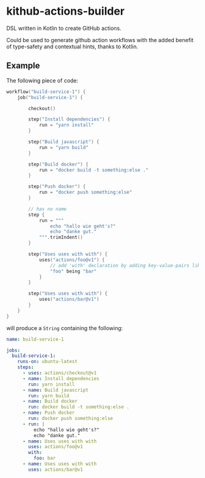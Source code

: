 # kithub-actions-builder
DSL written in Kotlin to create GitHub actions.

Could be used to generate github action workflows with the added benefit of type-safety 
and contextual hints, thanks to Kotlin.

## Example
The following piece of code:
```kotlin
workflow("build-service-1") {
    job("build-service-1") {

        checkout()

        step("Install dependencies") {
            run = "yarn install"
        }

        step("Build javascript") {
            run = "yarn build"
        }

        step("Build docker") {
            run = "docker build -t something:else ."
        }

        step("Push docker") {
            run = "docker push something:else"
        }

        // has no name
        step {
            run = """
                echo "hallo wie geht's?"
                echo "danke gut."
            """.trimIndent()
        }

        step("Uses uses with with") {
            uses("actions/foo@v1") {
                // add 'with' declaration by adding key-value-pairs like so
                "foo" being "bar"
            }
        }

        step("Uses uses with with") {
            uses("actions/bar@v1")
        }
    }
}
```

will produce a ``String`` containing the following:

````yaml
name: build-service-1

jobs:
  build-service-1:
    runs-on: ubuntu-latest
    steps:
      - uses: actions/checkout@v1
      - name: Install dependencies
        run: yarn install
      - name: Build javascript
        run: yarn build
      - name: Build docker
        run: docker build -t something:else .
      - name: Push docker
        run: docker push something:else
      - run: |
          echo "hallo wie geht's?"
          echo "danke gut."
      - name: Uses uses with with
        uses: actions/foo@v1
        with:
          foo: bar
      - name: Uses uses with with
        uses: actions/bar@v1
````
